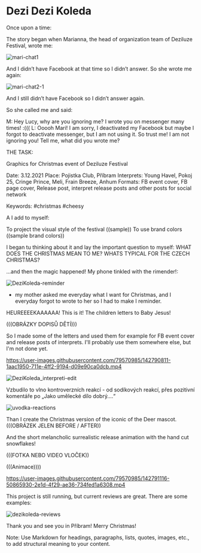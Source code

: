 # Dezi Dezi Koleda

Once upon a time:

The story began when Marianna, the head of organization team of Deziluze Festival, wrote me:

![mari-chat1](https://user-images.githubusercontent.com/79570985/142790559-d5f70208-f9c2-4e76-8427-6b2e40307238.png)

And I didn’t have Facebook at that time so I didn’t answer. So she wrote me again:

![mari-chat2-1](https://user-images.githubusercontent.com/79570985/142791170-6b5fa54b-de49-452e-b764-52fa7f9e4bde.png)


And I still didn’t have Facebook so I didn’t answer again. 

So she called me and said: 

M: Hey Lucy, why are you ignoring me? I wrote you on messenger many times! :(((
L: Ooooh Mari! I am sorry, I deactivated my Facebook but maybe I forgot to deactivate messenger, but I am not using it. So trust me! I am not ignoring you! Tell me, what did you wrote me?

THE TASK: 

Graphics for Christmas event of Deziluze Festival

Date: 3.12.2021
Place: Pojistka Club, Příbram 
Interprets: Young Havel, Pokoj 25, Cringe Prince, Meli, Frain Breeze, Anhum
Formats:
FB event cover, FB page cover, Release post, interpret release posts and other posts for social network

Keywords:
#christmas #cheesy

A I add to myself: 

To project the visual style of the festival ((sample))
To use brand colors ((sample brand colors))

I began tu thinking about it and lay the important question to myself: WHAT DOES THE CHRISTMAS MEAN TO ME? WHATS TYPICAL FOR THE CZECH CHRISTMAS? 

…and then the magic happened! My phone tinkled with the rimender!: 

![DeziKoleda-reminder](https://user-images.githubusercontent.com/79570985/142790772-2152f023-d076-4e8b-8cd4-23c1a9a95a07.jpg)

* my mother asked me everyday what I want for Christmas, and I everyday forgot to wrote to her so I had to make I reminder.

HEUREEEEKAAAAAA! This is it! The children letters to Baby Jesus!

(((OBRÁZKY DOPISŮ DĚTÍ)))

So I made some of the letters and used them for example for FB event cover and release posts of interprets. I'll probably use them somewhere else, but I'm not done yet.

https://user-images.githubusercontent.com/79570985/142790811-1aac1950-711e-4ff2-9194-d09e90ca0dcb.mp4

![DeziKoleda_interpreti-edit](https://user-images.githubusercontent.com/79570985/142791262-c54cfd59-5e96-467b-bdfb-06a5a1200a14.png)



Vzbudilo to vlno kontroverzních reakcí - od sodíkových reakcí, přes pozitivní komentáře po „Jako umělecké dílo dobrý….“

![uvodka-reactions](https://user-images.githubusercontent.com/79570985/142791044-1d26f08b-69ce-49d5-82dd-e84fee40b8d8.png)


Than I create the Christmas version of the iconic of the Deer mascot. (((OBRÁZEK JELEN BEFORE / AFTER))

And the short melancholic surrealistic release animation with the hand cut snowflakes!

(((FOTKA NEBO VIDEO VLOČEK))

(((Animace))))



https://user-images.githubusercontent.com/79570985/142791116-50865930-2e1d-4f29-ae36-734fed1a6308.mp4





This project is still running, but current reviews are great. There are some examples: 

![dezikoleda-reviews](https://user-images.githubusercontent.com/79570985/142790909-f74e0a5e-b8c3-4b70-b354-e9532f9faf18.png)



Thank you and see you in Příbram! Merry Christmas! 




Note: Use Markdown for headings, paragraphs, lists, quotes, images, etc., to add structural meaning to your content.
